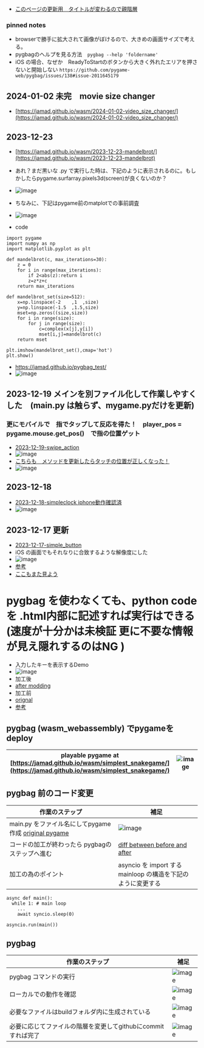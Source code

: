 <link rel="stylesheet" type="text/css" href="/assets/css/styles.css">

* [このページの更新用　タイトルが変わるので親階層](https://github.com/jamad/jamad.github.io/tree/master/_posts)

### pinned notes
* browserで勝手に拡大されて画像がぼけるので、大きめの画面サイズで考える。
* pygbagのヘルプを見る方法　`pygbag --help 'foldername'`
* iOS の場合、なぜか　ReadyToStartのボタンから大きく外れたエリアを押さないと開始しない  `https://github.com/pygame-web/pygbag/issues/138#issue-2011645179`

## 2024-01-02 未完　movie size changer
* [https://jamad.github.io/wasm/2024-01-02-video_size_changer/](https://jamad.github.io/wasm/2024-01-02-video_size_changer/)
  

## 2023-12-23
* [https://jamad.github.io/wasm/2023-12-23-mandelbrot/](https://jamad.github.io/wasm/2023-12-23-mandelbrot)
* あれ？まだ黒いな  .py で実行した時は、下記のように表示されるのに。もしかしたらpygame.surfarray.pixels3d(screen)が良くないのか？
* ![image](https://github.com/jamad/jamad.github.io/assets/949913/6aecef9a-3df1-4481-900d-945d114e96ec)


* ちなみに、下記はpygame前のmatplotでの事前調査
* ![image](https://github.com/jamad/jamad.github.io/assets/949913/0a2ccab2-3a5f-4559-97ce-0d00923f8fde)
* code

```
import pygame
import numpy as np
import matplotlib.pyplot as plt

def mandelbrot(c, max_iterations=30):
    z = 0
    for i in range(max_iterations):
        if 2<abs(z):return i
        z=z*z+c
    return max_iterations 

def mandelbrot_set(size=512):
    x=np.linspace(-2    ,1  ,size)
    y=np.linspace(-1.5  ,1.5,size)
    mset=np.zeros((size,size))
    for i in range(size):
        for j in range(size):
            c=complex(x[j],y[i])
            mset[i,j]=mandelbrot(c)
    return mset

plt.imshow(mandelbrot_set(),cmap='hot')
plt.show()
```


* https://jamad.github.io/pygbag_test/
* ![image](https://github.com/jamad/jamad.github.io/assets/949913/93a52565-d14e-44c4-b571-2e9b2e5920c7)


## 2023-12-19 メインを別ファイル化して作業しやすくした　(main.py は触らず、mygame.pyだけを更新)
### 更にモバイルで　指でタップして反応を得た！　player_pos = pygame.mouse.get_pos()　で指の位置ゲット
* [2023-12-19-swipe_action ](https://jamad.github.io/wasm/2023-12-19-swipe_action/index.html)
* ![image](https://github.com/jamad/jamad.github.io/assets/949913/3675df6f-c1d5-49b4-b064-d05683d78c32)
* [こちらも　メソッドを更新したらタッチの位置が正しくなった！](https://jamad.github.io/wasm/2023-12-19-touch_action/)
* ![image](https://github.com/jamad/jamad.github.io/assets/949913/b8010e57-35e8-4000-bd01-a378d9af49c4)


## 2023-12-18
* [2023-12-18-simpleclock iphone動作確認済](https://jamad.github.io/wasm/2023-12-18-simpleclock/)
* ![image](https://github.com/jamad/jamad.github.io/assets/949913/680a1d64-1320-4b0c-8ae5-3a18fb012427)

## 2023-12-17 更新
* [2023-12-17-simple_button](https://jamad.github.io/wasm/2023-12-17-simple_button/)
* iOS の画面でもそれなりに合致するような解像度にした
* ![image](https://github.com/jamad/jamad.github.io/assets/949913/72e8d875-ffcc-4506-8f16-b2ae58292628)
* [参考](https://github.com/pygame-web/pygbag)
* [ここもまた見よう](https://github.com/pygame-web/pygame-web.github.io/blob/main/wiki/pygbag-code/README.md)


<link rel="stylesheet" type="text/css" href="/assets/css/styles.css">

# pygbag を使わなくても、python code を .html内部に記述すれば実行はできる (速度が十分かは未検証 更に不要な情報が見え隠れするのはNG )
* 入力したキーを表示するDemo
* ![image](https://github.com/jamad/jamad.github.io/assets/949913/bed98232-1841-4a8f-af52-c1787b44dc7f)
* 加工後
* [after modding](https://jamad.github.io/wasm/pygame-web/pygame_simplest.html)
* 加工前
* [orignal](https://jamad.github.io/wasm/pygame-web/pygame_simplest.py)
* [参考](https://pygame-web.github.io/wiki/pygbag-code/)



## pygbag (wasm_webassembly) でpygameをdeploy

|playable pygame at [https://jamad.github.io/wasm/simplest_snakegame/](https://jamad.github.io/wasm/simplest_snakegame/)|![image](https://github.com/jamad/jamad.github.io/assets/949913/d0b4b29b-4b2d-4cc1-83ac-15b5289ea13d)|
|-|-|

## pygbag 前のコード変更

|作業のステップ|補足|
|-|-|
|main.py をファイル名にしてpygame作成 [original pygame](https://github.com/jamad/jamad.github.io/commit/b81478935a263176660824928385a67ddc909fb8?diff=unified&w=0)|![image](https://github.com/jamad/jamad.github.io/assets/949913/de710223-ef60-4c0f-96e6-358972bb7f12)|
|コードの加工が終わったら pygbagのステップへ進む　|[diff between before and after](https://github.com/jamad/jamad.github.io/commit/210a7ad0bcecc3d415990180ecc1b1a69433cbd8?diff=split&w=0)|
|加工の為のポイント| asyncio を import する <br> mainloop の構造を下記のように変更する|
  
```
async def main():
  while 1: # main loop
    ...
    await syncio.sleep(0)

asyncio.run(main())
```

## pygbag

|作業のステップ|補足|
|-|-|
|pygbag コマンドの実行|![image](https://github.com/jamad/jamad.github.io/assets/949913/490df2e4-9ed9-4a2e-89a0-89015d911c58)|
|ローカルでの動作を確認|![image](https://github.com/jamad/jamad.github.io/assets/949913/42c50d57-08bc-4688-82d0-87923f5385f9)|
|必要なファイルはbuildフォルダ内に生成されている|![image](https://github.com/jamad/jamad.github.io/assets/949913/63766277-7a2d-4d1f-9df9-27f998f6f002)|
|必要に応じてファイルの階層を変更してgithubにcommitすれば完了|![image](https://github.com/jamad/jamad.github.io/assets/949913/4cdef75e-1694-437f-8590-54c42b45199e)|

